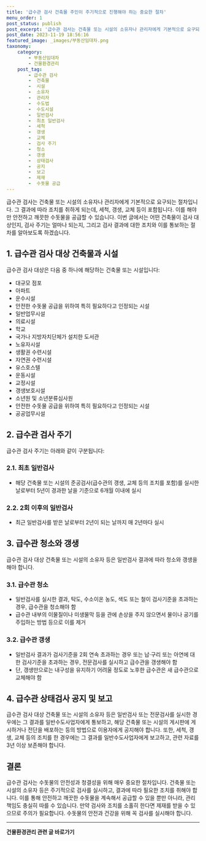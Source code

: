 ```yaml
---
title: '급수관 검사 건축물 주인이 주기적으로 진행해야 하는 중요한 절차'
menu_order: 1
post_status: publish
post_excerpt: '급수관 검사는 건축물 또는 시설의 소유자나 관리자에게 기본적으로 요구되는 절차입니다. 그 결과에 따라 조치를 취하게 되는데, 세척, 갱생, 교체 등이 포함됩니다. 이를 해야만 안전하고 깨끗한 수돗물을 공급할 수 있습니다. 이번 글에서는 어떤 건축물이 검사 대상인지, 검사 주기는 얼마나 되는지, 그리고 검사 결과에 대한 조치와 이를 통보하는 절차를 알아보도록 하겠습니다.'
post_date: 2023-11-19 18:56:16
featured_image: _images/부동산임대차.png
taxonomy:
    category:
        - 부동산임대차
        - 건물환경관리
    post_tag:
        - 급수관 검사
        -  건축물
        -  시설
        -  소유자
        -  관리자
        -  수도법
        -  수도시설
        -  일반검사
        -  최초 일반검사
        -  세척
        -  갱생
        -  교체
        -  검사 주기
        -  청소
        -  갱생
        -  상태검사
        -  공지
        -  보고
        -  제재
        -  수돗물 공급
---
```



급수관 검사는 건축물 또는 시설의 소유자나 관리자에게 기본적으로 요구되는 절차입니다. 그 결과에 따라 조치를 취하게 되는데, 세척, 갱생, 교체 등이 포함됩니다. 이를 해야만 안전하고 깨끗한 수돗물을 공급할 수 있습니다. 이번 글에서는 어떤 건축물이 검사 대상인지, 검사 주기는 얼마나 되는지, 그리고 검사 결과에 대한 조치와 이를 통보하는 절차를 알아보도록 하겠습니다.

## 1. 급수관 검사 대상 건축물과 시설

급수관 검사 대상은 다음 중 하나에 해당하는 건축물 또는 시설입니다:
- 대규모 점포
- 아파트
- 운수시설
- 안전한 수돗물 공급을 위하여 특히 필요하다고 인정되는 시설
- 일반업무시설
- 의료시설
- 학교
- 국가나 지방자치단체가 설치한 도서관
- 노유자시설
- 생활권 수련시설
- 자연권 수련시설
- 유스호스텔
- 운동시설
- 교정시설
- 갱생보호시설
- 소년원 및 소년분류심사원
- 안전한 수돗물 공급을 위하여 특히 필요하다고 인정되는 시설
- 공공업무시설

## 2. 급수관 검사 주기

급수관 검사 주기는 아래와 같이 구분됩니다:

### 2.1. 최초 일반검사
- 해당 건축물 또는 시설의 준공검사(급수관의 갱생, 교체 등의 조치를 포함)를 실시한 날로부터 5년이 경과한 날을 기준으로 6개월 이내에 실시

### 2.2. 2회 이후의 일반검사
- 최근 일반검사를 받은 날로부터 2년이 되는 날까지 매 2년마다 실시

## 3. 급수관 청소와 갱생

급수관 검사 대상 건축물 또는 시설의 소유자 등은 일반검사 결과에 따라 청소와 갱생을 해야 합니다. 

### 3.1. 급수관 청소
- 일반검사를 실시한 결과, 탁도, 수소이온 농도, 색도 또는 철이 검사기준을 초과하는 경우, 급수관을 청소해야 함
- 급수관 내부의 이물질이나 미생물막 등을 관에 손상을 주지 않으면서 물이나 공기를 주입하는 방법 등으로 이를 제거

### 3.2. 급수관 갱생
- 일반검사 결과가 검사기준을 2회 연속 초과하는 경우 또는 납·구리 또는 아연에 대한 검사기준을 초과하는 경우, 전문검사를 실시하고 급수관을 갱생해야 함
- 단, 갱생만으로는 내구성을 유지하기 어려울 정도로 노후한 급수관은 새 급수관으로 교체해야 함

## 4. 급수관 상태검사 공지 및 보고

급수관 검사 대상 건축물 또는 시설의 소유자 등은 일반검사 또는 전문검사를 실시한 경우에는 그 결과를 일반수도사업자에게 통보하고, 해당 건축물 또는 시설의 게시판에 게시하거나 전단을 배포하는 등의 방법으로 이용자에게 공지해야 합니다. 또한, 세척, 갱생, 교체 등의 조치를 한 경우에는 그 결과를 일반수도사업자에게 보고하고, 관련 자료를 3년 이상 보존해야 합니다.

## 결론

급수관 검사는 수돗물의 안전성과 청결성을 위해 매우 중요한 절차입니다. 건축물 또는 시설의 소유자 등은 주기적으로 검사를 실시하고, 결과에 따라 필요한 조치를 취해야 합니다. 이를 통해 안전하고 깨끗한 수돗물을 계속해서 공급할 수 있을 뿐만 아니라, 관리 책임도 충실히 따를 수 있습니다. 만약 검사와 조치를 소홀히 한다면 제재를 받을 수 있으므로 주의가 필요합니다. 수돗물의 안전과 건강을 위해 꼭 검사를 실시해야 합니다.
<!-- wp:separator -->
<hr class="wp-block-separator has-alpha-channel-opacity"/>
<!-- /wp:separator -->

<!-- wp:group {"backgroundColor":"base","layout":{"type":"constrained"}} -->
<div class="wp-block-group has-base-background-color has-background"><!-- wp:paragraph {"align":"center","fontSize":"medium"} -->
<p class="has-text-align-center has-large-font-size"><strong>건물환경관리 관련 글 바로가기</strong></p>
<!-- /wp:paragraph -->


<!-- wp:latest-posts
{"categories":[{"id":22783,"count":19,"description":"","link":"https://uknowlaw.com/category/%ea%b1%b4%eb%ac%bc%ed%99%98%ea%b2%bd%ea%b4%80%eb%a6%ac/","name":"건물환경관리","slug":"건물환경관리","taxonomy":"category","parent":0,"meta":[],"_links":{"self":[{"href":"https://uknowlaw.com/wp-json/wp/v2/categories/22783"}],"collection":[{"href":"https://uknowlaw.com/wp-json/wp/v2/categories"}],"about":[{"href":"https://uknowlaw.com/wp-json/wp/v2/taxonomies/category"}],"wp:post_type":[{"href":"https://uknowlaw.com/wp-json/wp/v2/posts?categories=22783"}],"curies":[{"name":"wp","href":"https://api.w.org/{rel}","templated":true}]}}],"postsToShow":100,"excerptLength":28,"postLayout":"grid","columns":2,"featuredImageAlign":"left","featuredImageSizeSlug":"large","fontSize":"small"} /--></div>
<!-- /wp:group -->